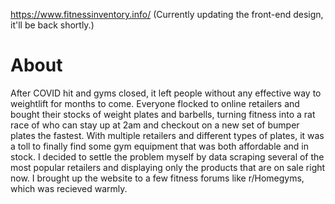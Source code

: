 https://www.fitnessinventory.info/ (Currently updating the front-end design, it'll be back shortly.)

# About
After COVID hit and gyms closed, it left people without any effective way to weightlift for months to come. Everyone flocked to online retailers and bought their stocks of weight
plates and barbells, turning fitness into a rat race of who can stay up at 2am and checkout on a new set of bumper plates the fastest. With multiple retailers and different types
of plates, it was a toll to finally find some gym equipment that was both affordable and in stock. I decided to settle the problem myself by data scraping several of the most
popular retailers and displaying only the products that are on sale right now. I brought up the website to a few fitness forums like r/Homegyms, which was recieved warmly. 
